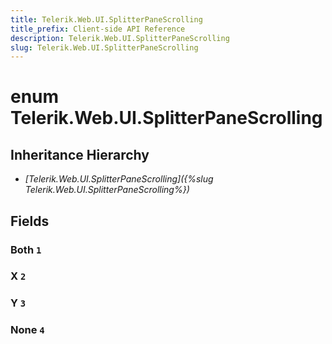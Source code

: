 ```yaml
---
title: Telerik.Web.UI.SplitterPaneScrolling
title_prefix: Client-side API Reference
description: Telerik.Web.UI.SplitterPaneScrolling
slug: Telerik.Web.UI.SplitterPaneScrolling
---
```


# enum Telerik.Web.UI.SplitterPaneScrolling

## Inheritance Hierarchy

* *[Telerik.Web.UI.SplitterPaneScrolling]({%slug Telerik.Web.UI.SplitterPaneScrolling%})*

## Fields

### Both `1`

### X `2`

### Y `3`

### None `4`


